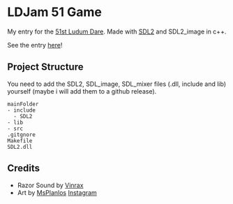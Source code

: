 # LDJam 51 Game

My entry for the [51st Ludum Dare](https://ldjam.com/events/ludum-dare/51). Made with [SDL2](https://www.libsdl.org/download-2.0.php) and SDL2_image in c++.

See the entry [here](https://ldjam.com/events/ludum-dare/51/speed-barber)!

## Project Structure

You need to add the SDL2, SDL_image, SDL_mixer files (.dll, include and lib) yourself (maybe i will add them to a github release). 
```
mainFolder
- include
  - SDL2
- lib
- src
.gitgnore
Makefile
SDL2.dll
```

## Credits

- Razor Sound by [Vinrax](https://opengameart.org/content/electric-razor-sfx)
- Art by [MsPlanlos](https://twitter.com/MsPlanlos) [Instagram](https://www.instagram.com/msplanlos/)